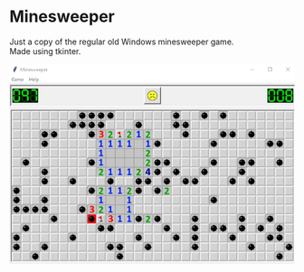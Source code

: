 # Minesweeper

Just a copy of the regular old Windows minesweeper game. <br>
Made using tkinter.

![capture](/assets/Capture.PNG)
